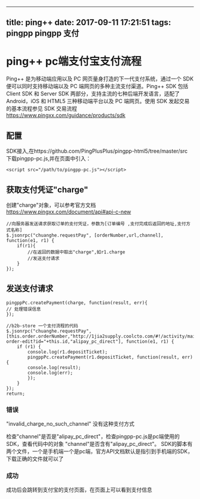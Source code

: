 
---
title: ping++
date: 2017-09-11 17:21:51
tags: pingpp pingpp 支付
---


# ping++ pc端支付宝支付流程

Ping++ 是为移动端应用以及 PC 网页量身打造的下一代支付系统，通过一个 SDK 便可以同时支持移动端以及 PC 端网页的多种主流支付渠道。Ping++ SDK 包括 Client SDK 和 Server SDK 两部分，支持主流的七种后端开发语言，适配了 Android，iOS 和 HTML5 三种移动端平台以及 PC 端网页。使用 SDK 发起交易的基本流程参见 SDK 交易流程 https://www.pingxx.com/guidance/products/sdk

## 配置 

SDK接入,在https://github.com/PingPlusPlus/pingpp-html5/tree/master/src
 下载pingpp-pc.js,并在页面中引入：
```
<script src="/path/to/pingpp-pc.js"></script>
```

## 获取支付凭证"charge"

创建"charge"对象，可以参考官方文档 https://www.pingxx.com/document/api#api-c-new

```
//向服务器发送请求获取订单的支付凭证，参数为[订单编号 ,支付完成后返回的地址,支付方式名称]
$.jsonrpc("chuanghe.requestPay", [orderNumber,url,channel], function(e1, r1) {
    if(r1){
        //在返回的数据中取出"charge",如r1.charge
        //发送支付请求
    }
});
```

## 发送支付请求
```
pingppPc.createPayment(charge, function(result, err){
// 处理错误信息
});
```

``` 
//b2b-store 一个支付流程的代码
$.jsonrpc("chuanghe.requestPay", [this.order.orderNumber,"http://1jia2supply.coolcto.com/#!/activity/main/store-order-edit?id="+this.id,"alipay_pc_direct"], function(e1, r1) {
    if (r1) {
        console.log(r1.depositTicket);
        pingppPc.createPayment(r1.depositTicket, function(result, err) {
        console.log(result);
        console.log(err);
        });
    }
});
return;
```

### 错误
"invalid_charge_no_such_channel"   没有这种支付方式

检查"channel"是否是"alipay_pc_direct"，检查pingpp-pc.js是pc端使用的SDK，查看代码中的对象 "channel"是否含有"alipay_pc_direct"。
SDK的脚本有两个文件，一个是手机端一个是pc端，官方API文档默认是指引到手机端的SDK，下载正确的文件就可以了

### 成功

成功后会跳转到支付宝的支付页面，在页面上可以看到支付信息




